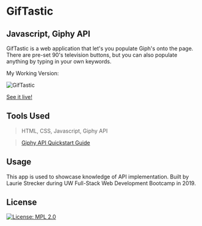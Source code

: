 # GifTastic
## Javascript, Giphy API

GifTastic is a web application that let's you populate Giph's onto the page. There are pre-set 90's television buttons, but you can also populate anything by typing in your own keywords.  

My Working Version:

![GifTastic]()

[See it live!]()

## Tools Used

 > HTML, CSS, Javascript, Giphy API 

 > [Giphy API Quickstart Guide](https://developers.giphy.com/docs/api)

## Usage

This app is used to showcase knowledge of API implementation. Built by Laurie Strecker during UW Full-Stack Web Development Bootcamp in 2019. 

## License

[![License: MPL 2.0](https://img.shields.io/badge/License-MPL%202.0-brightgreen.svg)](https://opensource.org/licenses/MPL-2.0)

